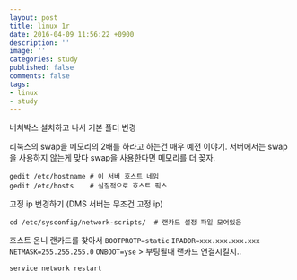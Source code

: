 ```yaml
---
layout: post
title: linux 1r
date: 2016-04-09 11:56:22 +0900
description: ''
image: ''
categories: study
published: false
comments: false
tags:
- linux
- study
---
```


버쳐박스 설치하고 나서 기본 폴더 변경

리눅스의 swap을 메모리의 2배를 하라고 하는건 매우 예전 이야기. 서버에서는 swap을 사용하지 않는게 맞다 swap을 사용한다면 메모리를 더 꽂자.


```
gedit /etc/hostname # 이 서버 호스트 네임
gedit /etc/hosts    # 실질적으로 호스트 픽스
```

고정 ip 변경하기 (DMS 서버는 무조건 고정 ip)

```
cd /etc/sysconfig/network-scripts/  # 랜카드 설정 파일 모여있음
```

호스트 온니 랜카드를 찾아서  `BOOTPROTP=static` `IPADDR=xxx.xxx.xxx.xxx` `NETMASK=255.255.255.0` `ONBOOT=yse` > 부팅될때 랜카드 연결시킬지..

```
service network restart
```